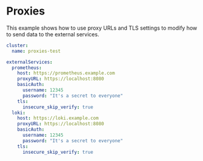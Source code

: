 # Proxies

This example shows how to use proxy URLs and TLS settings to modify how to send data to the external services.

```yaml
cluster:
  name: proxies-test

externalServices:
  prometheus:
    host: https://prometheus.example.com
    proxyURL: https://localhost:8080
    basicAuth:
      username: 12345
      password: "It's a secret to everyone"
    tls:
      insecure_skip_verify: true
  loki:
    host: https://loki.example.com
    proxyURL: https://localhost:8080
    basicAuth:
      username: 12345
      password: "It's a secret to everyone"
    tls:
      insecure_skip_verify: true
```
